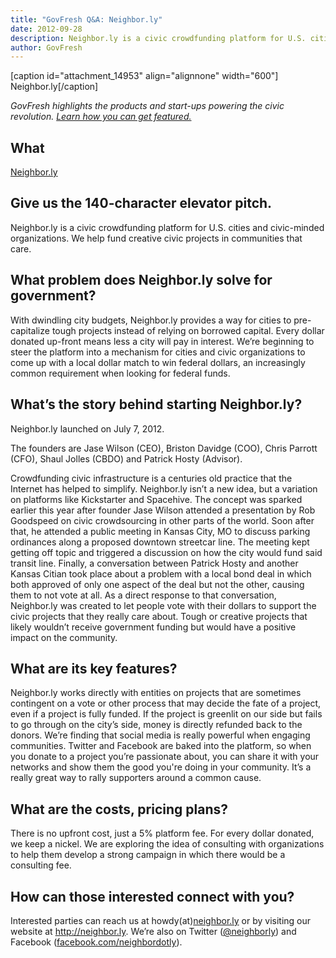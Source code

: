 ```yaml
---
title: "GovFresh Q&A: Neighbor.ly"
date: 2012-09-28
description: Neighbor.ly is a civic crowdfunding platform for U.S. cities and civic-minded organizations.
author: GovFresh
---
```


[caption id="attachment_14953" align="alignnone" width="600"] Neighbor.ly[/caption]

<em>GovFresh highlights the products and start-ups powering the civic revolution. <a href="http://govfresh.com/2011/10/how-civic-entrepreneurs-and-developers-can-share-your-work-with-govfresh-readers/">Learn how you can get featured.</a></em>

<h2>What</h2>

<a href="http://Neighbor.ly">Neighbor.ly</a>

<h2>Give us the 140-character elevator pitch.</h2>

Neighbor.ly is a civic crowdfunding platform for U.S. cities and civic-minded organizations. We help fund creative civic projects in communities that care.

<h2>What problem does Neighbor.ly solve for government?</h2>

With dwindling city budgets, Neighbor.ly provides a way for cities to pre-capitalize tough projects instead of relying on borrowed capital. Every dollar donated up-front means less a city will pay in interest. We’re beginning to steer the platform into a mechanism for cities and civic organizations to come up with a local dollar match to win federal dollars, an increasingly common requirement when looking for federal funds.

<h2>What’s the story behind starting Neighbor.ly?</h2>

Neighbor.ly launched on July 7, 2012.

The founders are Jase Wilson (CEO), Briston Davidge (COO), Chris Parrott (CFO), Shaul Jolles (CBDO) and Patrick Hosty (Advisor).

Crowdfunding civic infrastructure is a centuries old practice that the Internet has helped to simplify. Neighbor.ly isn’t a new idea, but a variation on platforms like Kickstarter and Spacehive. The concept was sparked earlier this year after founder Jase Wilson attended a presentation by Rob Goodspeed on civic crowdsourcing in other parts of the world. Soon after that, he attended a public meeting in Kansas City, MO to discuss parking ordinances along a proposed downtown streetcar line. The meeting kept getting off topic and triggered a discussion on how the city would fund said transit line. Finally, a conversation between Patrick Hosty and another Kansas Citian took place about a problem with a local bond deal in which both approved of only one aspect of the deal but not the other, causing them to not vote at all. As a direct response to that conversation, Neighbor.ly was created to let people vote with their dollars to support the civic projects that they really care about. Tough or creative projects that likely wouldn’t receive government funding but would have a positive impact on the community.

<h2>What are its key features?</h2>

Neighbor.ly works directly with entities on projects that are sometimes contingent on a vote or other process that may decide the fate of a project, even if a project is fully funded. If the project is greenlit on our side but fails to go through on the city’s side, money is directly refunded back to the donors. We’re finding that social media is really powerful when engaging communities. Twitter and Facebook are baked into the platform, so when you donate to a project you’re passionate about, you can share it with your networks and show them the good you're doing in your community. It’s a really great way to rally supporters around a common cause.

<h2>What are the costs, pricing plans?</h2>

There is no upfront cost, just a 5% platform fee. For every dollar donated, we keep a nickel. We are exploring the idea of consulting with organizations to help them develop a strong campaign in which there would be a consulting fee.

<h2>How can those interested connect with you?</h2>

Interested parties can reach us at howdy(at)<a href="http://neighbor.ly/" target="_blank">neighbor.ly</a> or by visiting our website at <a href="http://neighbor.ly/" target="_blank">http://neighbor.ly</a>. We’re also on Twitter (<a href="http://twitter.com/neighborly">@neighborly</a>) and Facebook (<a href="http://facebook.com/neighbordotly" target="_blank">facebook.com/neighbordotly</a>).
